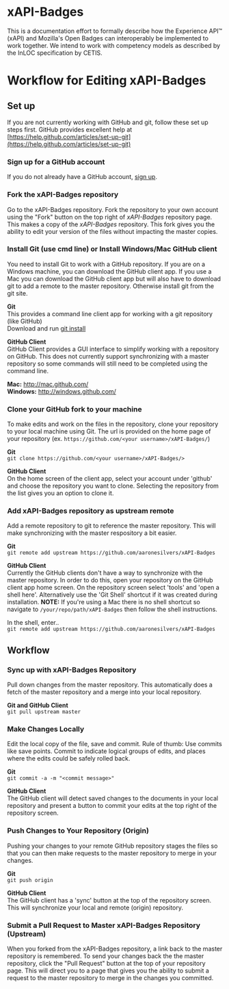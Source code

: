 xAPI-Badges
===========

This is a documentation effort to formally describe how the Experience API™ (xAPI) and 
Mozilla's Open Badges can interoperably be implemented to work together. We intend to work 
with competency models as described by the InLOC specification by CETIS.

# Workflow for Editing xAPI-Badges

## Set up
If you are not currently working with GitHub and git, follow these set up steps 
first. GitHub provides excellent help at [https://help.github.com/articles/set-up-git](https://help.github.com/articles/set-up-git)

### Sign up for a GitHub account
If you do not already have a GitHub account, [sign up](https://github.com/signup/free).


### Fork the xAPI-Badges repository
Go to the xAPI-Badges repository. Fork the repository to your own account using 
the "Fork" button on the top right of _xAPI-Badges_ repository page. This makes a 
copy of the _xAPI-Badges_ repository. This fork gives you the ability to edit your 
version of the files without impacting the master copies.


### Install Git (use cmd line) or Install Windows/Mac GitHub client
You need to install Git to work with a GitHub repository. If you are on a Windows machine, you can download the GitHub client app. If you use a Mac you can download the GitHub client app but will also have to download git to add a remote to the master repository. Otherwise install git from the 
git site.

__Git__  
This provides a command line client app for working with a git repository (like 
GitHub)  
Download and run [git install](http://git-scm.com/downloads)

__GitHub Client__  
GitHub Client provides a GUI interface to simplify working with a repository on 
GitHub. This does not currently support synchronizing with a master repository so 
some commands will still need to be completed using the command line.

__Mac:__ http://mac.github.com/  
__Windows:__ http://windows.github.com/


### Clone your GitHub fork to your machine
To make edits and work on the files in the repository, clone your repository to 
your local machine using Git. The url is provided on the home page of your 
repository (ex. ```https://github.com/<your username>/xAPI-Badges/```)  

__Git__  
```git clone https://github.com/<your username>/xAPI-Badges/>```  

__GitHub Client__  
On the home screen of the client app, select your account under 'github' and 
choose the repository you want to clone. Selecting the repository from the list 
gives you an option to clone it. 

### Add xAPI-Badges repository as upstream remote
Add a remote repository to git to reference the master repository. This will make 
synchronizing with the master respository a bit easier.  

__Git__  
```git remote add upstream https://github.com/aaronesilvers/xAPI-Badges```  

__GitHub Client__  
Currently the GitHub clients don't have a way to synchronize with the master 
repository. In order to do this, open your repository on the GitHub client 
app home screen. On the repository screen select 'tools' and 'open a shell 
here'. Alternatively use the 'Git Shell' shortcut if it was created during 
installation. **NOTE:** If you're using a Mac there is no shell shortcut so 
navigate to ```/your/repo/path/xAPI-Badges``` then follow the shell instructions.
  
In the shell, enter..  
```git remote add upstream https://github.com/aaronesilvers/xAPI-Badges```  


## Workflow

### Sync up with xAPI-Badges Repository
Pull down changes from the master repository. This automatically does a 
fetch of the master repository and a merge into your local repository.  

__Git and GitHub Client__  
```git pull upstream master```

### Make Changes Locally
Edit the local copy of the file, save and commit. Rule of thumb: Use commits 
like save points. Commit to indicate logical groups of edits, and places 
where the edits could be safely rolled back.  

__Git__  
```git commit -a -m "<commit message>"```  

__GitHub Client__  
The GitHub client will detect saved changes to the documents in your 
local repository and present a button to commit your edits at the top 
right of the repository screen.  

### Push Changes to Your Repository (Origin)
Pushing your changes to your remote GitHub repository stages the files 
so that you can then make requests to the master repository to merge in 
your changes.

__Git__  
```git push origin```

__GitHub Client__  
The GitHub client has a 'sync' button at the top of the repository screen. 
This will synchronize your local and remote (origin) repository.  

### Submit a Pull Request to Master xAPI-Badges Repository (Upstream)
When you forked from the xAPI-Badges repository, a link back to the master 
repository is remembered. To send your changes back the the master repository, 
click the "Pull Request" button at the top of your repository page. This will 
direct you to a page that gives you the ability to submit a request to the 
master repository to merge in the changes you committed.
